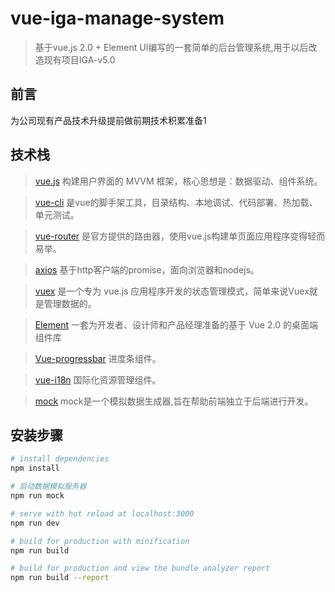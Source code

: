 # vue-iga-manage-system

> 基于vue.js 2.0 + Element UI编写的一套简单的后台管理系统,用于以后改造现有项目IGA-v5.0

## 前言 ##
为公司现有产品技术升级提前做前期技术积累准备1

## 技术栈
> [vue.js](https://cn.vuejs.org/) 构建用户界面的 MVVM 框架，核心思想是：数据驱动、组件系统。

> [vue-cli](https://www.npmjs.com/package/vue-cli) 是vue的脚手架工具，目录结构、本地调试、代码部署、热加载、单元测试。

> [vue-router](https://router.vuejs.org/zh-cn/) 是官方提供的路由器，使用vue.js构建单页面应用程序变得轻而易举。

> [axios](https://www.npmjs.com/package/axios) 基于http客户端的promise，面向浏览器和nodejs。

> [vuex](https://vuex.vuejs.org/zh-cn/) 是一个专为 vue.js 应用程序开发的状态管理模式，简单来说Vuex就是管理数据的。

> [Element](http://element-cn.eleme.io/#/zh-CN) 一套为开发者、设计师和产品经理准备的基于 Vue 2.0 的桌面端组件库

> [Vue-progressbar](http://hilongjw.github.io/vue-progressbar/) 进度条组件。

> [vue-i18n](https://kazupon.github.io/vue-i18n/) 国际化资源管理组件。

> [mock](http://mockjs.com/) mock是一个模拟数据生成器,旨在帮助前端独立于后端进行开发。

## 安装步骤

``` bash
# install dependencies
npm install

# 启动数据模拟服务器
npm run mock

# serve with hot reload at localhost:3000
npm run dev

# build for production with minification
npm run build

# build for production and view the bundle analyzer report
npm run build --report
